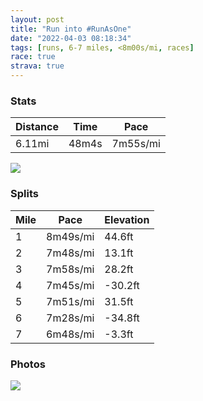 ```yaml
---
layout: post
title: "Run into #RunAsOne"
date: "2022-04-03 08:18:34"
tags: [runs, 6-7 miles, <8m00s/mi, races]
race: true
strava: true
---
```


### Stats

| Distance | Time | Pace |
|----------|------|------|
|6.11mi|48m4s|7m55s/mi|

<img src='https://maps.googleapis.com/maps/api/staticmap?maptype=roadmap&path=enc:{cwwFvksbMDCx@uBPq@PWDq@?_@EMGOaAu@^c@Nu@GYX[DM@q@BK?SLM\GFFTI@EHBFO?_@b@m@GS]w@Ia@}@{AK?CHqBoAIKgAgCk@w@Ma@yA{@EGCSQIEUGI}@]U[cAYwAeASKaAKWOY?k@Ng@B}@QKa@GM]O?g@e@Iu@k@q@G{@WW_@]UY?[HSIIYg@u@q@g@yAyAKi@w@mAe@IUUe@[e@CYYU[SKs@AIGS]QSMYOiBi@KMU]Sw@Ew@Pg@Ki@_@e@Uw@KEi@?MEOUWSCWUIa@s@mA_@}@Mm@Sg@]i@GA_@]Ag@@w@De@Pq@^mB?{@Es@AaADg@|@eBl@kBFcB?q@Um@k@w@sBy@iBiAo@YiB}Ao@eASWUc@COKyABu@Pg@j@iANo@H}@M{@Uq@o@oAy@s@{Am@e@Ws@cA}AwD[_@kC{AgASi@Aq@HqAl@g@Ns@BYKs@{@iA{@GIYc@[kAUq@We@[][IoBRs@]k@SuD_AuBiAqAoA{@mA{AcB_@WgEkBg@]iAeAo@uAUw@S_AGk@CeA@k@NsBGgAKg@u@gA_@a@i@a@gAk@c@_@wAaAYKeAw@o@_@wB_Bs@a@{B{Au@]cBqAq@a@y@_@e@Gi@EmBHe@Kc@Ss@I_ANi@VeAv@UF_A@_@Is@c@cCkB{BmB]_@Ye@qAsA}@o@[KwARk@@wD_@Q@]\Ox@Bz@Pr@|@dBj@tAHVV`BAxAM|@Ux@Sj@c@f@[h@If@Zb@x@tD\hATd@JNTd@b@d@xAv@`Bl@nAl@j@Pp@h@h@j@n@nAPp@\`A\Xt@b@b@Hl@?tAMb@Hh@T^`@\l@XnAd@tCh@xA`@j@h@f@lA`AlBdAzAV|A?`AQzBu@^Gz@@h@NVJz@j@jAtAh@p@Xj@l@`B`@p@l@d@p@NZ@fCMl@Bp@Tf@`@n@x@pAjC\l@Z`@rAvAv@l@tAvAb@n@pA~C`@x@~@bAt@b@fBTr@?tBQ`CAz@Nd@VHHb@r@DANs@p@kB~@oA`@_A&key=AIzaSyC1MId7bFpkLXNAaYhBSTb8jLyiSqzbDtM&size=800x800&markers=color:yellow|label:S|40.75598,-73.99628&markers=color:green|label:F|40.77385999999997,-73.97299'>

### Splits

| Mile | Pace | Elevation |
|------|------|-----------|
|1|8m49s/mi|44.6ft|
|2|7m48s/mi|13.1ft|
|3|7m58s/mi|28.2ft|
|4|7m45s/mi|-30.2ft|
|5|7m51s/mi|31.5ft|
|6|7m28s/mi|-34.8ft|
|7|6m48s/mi|-3.3ft|

### Photos
<img src='https://dgtzuqphqg23d.cloudfront.net/TxtYnnq5r73e--nUTCDQQjB5o5k3CiCmodykbCAlJH0-592x768.jpg'>
